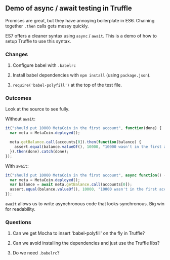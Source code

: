 ## Demo of async / await testing in Truffle

Promises are great, but they have annoying boilerplate in ES6.
Chaining together `.then` calls gets messy quickly.

ES7 offers a cleaner syntax using `async` / `await`. This is a demo
of how to setup Truffle to use this syntax.


### Changes

1. Configure babel with `.babelrc`

2. Install babel dependencies with `npm install` (using `package.json`).

3. `require('babel-polyfill')` at the top of the test file.


### Outcomes

Look at the source to see fully.

Without `await`:

```javascript
it("should put 10000 MetaCoin in the first account", function(done) {
  var meta = MetaCoin.deployed();

  meta.getBalance.call(accounts[0]).then(function(balance) {
    assert.equal(balance.valueOf(), 10000, "10000 wasn't in the first account");
  }).then(done).catch(done);
});
```

With `await`:

```javascript
it("should put 10000 MetaCoin in the first account", async function() {
  var meta = MetaCoin.deployed();
  var balance = await meta.getBalance.call(accounts[0]);
  assert.equal(balance.valueOf(), 10000, "10000 wasn't in the first account");
});
```

`await` allows us to write asynchronous code that looks synchronous.
Big win for readability.


### Questions

1. Can we get Mocha to insert 'babel-polyfill' on the fly in
   Truffle?

2. Can we avoid installing the dependencies and just use the Truffle
   libs?

3. Do we need `.babelrc`?

